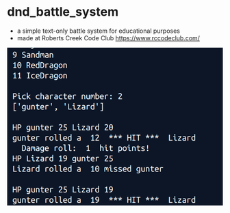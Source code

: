 # dnd_battle_system

- a simple text-only battle system for educational purposes
- made at Roberts Creek Code Club https://www.rccodeclub.com/

![Screenshot](dnd.png)

